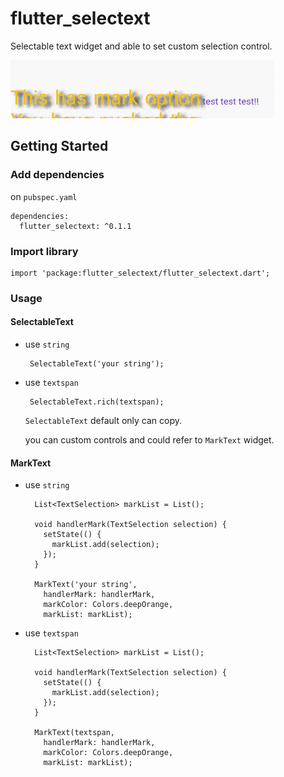 # flutter_selectext

Selectable text widget and able to set custom selection control.

![image](./image/demo.gif)

## Getting Started

### Add dependencies

on `pubspec.yaml`

```
dependencies:
  flutter_selectext: ^0.1.1
```

### Import library

```
import 'package:flutter_selectext/flutter_selectext.dart';
```

### Usage

#### SelectableText

- use `string`

  ```
   SelectableText('your string');
  ```

- use `textspan`

  ```
   SelectableText.rich(textspan);
  ```

  `SelectableText` default only can copy.

  you can custom controls and could refer to `MarkText` widget.

#### MarkText

- use `string`

  ```
    List<TextSelection> markList = List();

    void handlerMark(TextSelection selection) {
      setState(() {
        markList.add(selection);
      });
    }

    MarkText('your string',
      handlerMark: handlerMark,
      markColor: Colors.deepOrange,
      markList: markList);
  ```

- use `textspan`

  ```
    List<TextSelection> markList = List();

    void handlerMark(TextSelection selection) {
      setState(() {
        markList.add(selection);
      });
    }

    MarkText(textspan,
      handlerMark: handlerMark,
      markColor: Colors.deepOrange,
      markList: markList);
  ```
